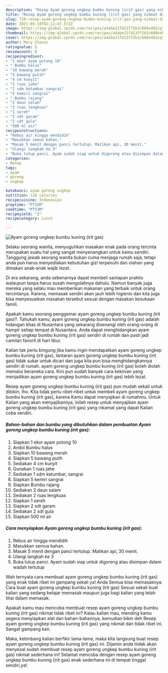 ```yaml
---
description: "Resep Ayam goreng ungkep bumbu kuning (irit gas) yang nikmat dan Mudah Dibuat"
title: "Resep Ayam goreng ungkep bumbu kuning (irit gas) yang nikmat dan Mudah Dibuat"
slug: 720-resep-ayam-goreng-ungkep-bumbu-kuning-irit-gas-yang-nikmat-dan-mudah-dibuat
date: 2021-05-18T02:11:47.572Z
image: https://img-global.cpcdn.com/recipes/a4abe21fd13ff2b3/680x482cq70/ayam-goreng-ungkep-bumbu-kuning-irit-gas-foto-resep-utama.jpg
thumbnail: https://img-global.cpcdn.com/recipes/a4abe21fd13ff2b3/680x482cq70/ayam-goreng-ungkep-bumbu-kuning-irit-gas-foto-resep-utama.jpg
cover: https://img-global.cpcdn.com/recipes/a4abe21fd13ff2b3/680x482cq70/ayam-goreng-ungkep-bumbu-kuning-irit-gas-foto-resep-utama.jpg
author: Mary Chavez
ratingvalue: 5
reviewcount: 8
recipeingredient:
- "1 ekor ayam potong 10"
- " Bumbu halus"
- "10 bawang merah"
- "5 bawang putih"
- "4 cm kunyit"
- "1 ruas jahe"
- "1 sdm ketumbar sangrai"
- "5 kemiri sangrai"
- " Bumbu rajang"
- "2 daun salam"
- "2 ruas lengkuas"
- "1 sereh"
- "2 sdt garam"
- "2 sdt gula"
- "500 ml air"
recipeinstructions:
- "Rebus air hingga mendidih"
- "Masukkan semua bahan."
- "Masak 5 menit dengan panci tertutup. Matikan api, 30 menit."
- "Ulangi langkah ke 3"
- "Buka tutup panci. Ayam sudah siap untuk digoreng atau disimpan dalam wadah tertutup"
categories:
- Resep
tags:
- ayam
- goreng
- ungkep

katakunci: ayam goreng ungkep 
nutrition: 126 calories
recipecuisine: Indonesian
preptime: "PT15M"
cooktime: "PT53M"
recipeyield: "2"
recipecategory: Lunch

---
```



![Ayam goreng ungkep bumbu kuning (irit gas)](https://img-global.cpcdn.com/recipes/a4abe21fd13ff2b3/680x482cq70/ayam-goreng-ungkep-bumbu-kuning-irit-gas-foto-resep-utama.jpg)

Selaku seorang wanita, menyuguhkan masakan enak pada orang tercinta merupakan suatu hal yang sangat menyenangkan untuk kamu sendiri. Tanggung jawab seorang  wanita bukan cuma menjaga rumah saja, tetapi anda pun harus menyediakan kebutuhan gizi terpenuhi dan olahan yang dimakan anak-anak wajib lezat.

Di era  sekarang, anda sebenarnya dapat membeli santapan praktis walaupun tanpa harus susah mengolahnya dahulu. Namun banyak juga mereka yang selalu mau memberikan makanan yang terbaik untuk orang tercintanya. Karena, memasak sendiri akan jauh lebih higienis dan kita juga bisa menyesuaikan masakan tersebut sesuai dengan masakan kesukaan famili. 



Apakah kamu seorang penggemar ayam goreng ungkep bumbu kuning (irit gas)?. Tahukah kamu, ayam goreng ungkep bumbu kuning (irit gas) adalah hidangan khas di Nusantara yang sekarang disenangi oleh orang-orang di hampir setiap tempat di Nusantara. Anda dapat menghidangkan ayam goreng ungkep bumbu kuning (irit gas) sendiri di rumah dan pasti jadi camilan favorit di hari libur.

Kalian tak perlu bingung jika kamu ingin mendapatkan ayam goreng ungkep bumbu kuning (irit gas), lantaran ayam goreng ungkep bumbu kuning (irit gas) tidak sukar untuk dicari dan juga kita pun bisa menghidangkannya sendiri di rumah. ayam goreng ungkep bumbu kuning (irit gas) boleh diolah memalui beraneka cara. Kini pun sudah banyak cara kekinian yang menjadikan ayam goreng ungkep bumbu kuning (irit gas) lebih lezat.

Resep ayam goreng ungkep bumbu kuning (irit gas) pun mudah sekali untuk dibikin, lho. Kita tidak perlu ribet-ribet untuk membeli ayam goreng ungkep bumbu kuning (irit gas), karena Kamu dapat menyajikan di rumahmu. Untuk Kalian yang akan menyajikannya, inilah resep untuk menyajikan ayam goreng ungkep bumbu kuning (irit gas) yang nikamat yang dapat Kalian coba sendiri.

<!--inarticleads1-->

##### Bahan-bahan dan bumbu yang dibutuhkan dalam pembuatan Ayam goreng ungkep bumbu kuning (irit gas):

1. Siapkan 1 ekor ayam potong 10
1. Ambil  Bumbu halus
1. Siapkan 10 bawang merah
1. Siapkan 5 bawang putih
1. Sediakan 4 cm kunyit
1. Gunakan 1 ruas jahe
1. Sediakan 1 sdm ketumbar, sangrai
1. Siapkan 5 kemiri sangrai
1. Siapkan  Bumbu rajang
1. Sediakan 2 daun salam
1. Sediakan 2 ruas lengkuas
1. Siapkan 1 sereh
1. Siapkan 2 sdt garam
1. Sediakan 2 sdt gula
1. Siapkan 500 ml air




<!--inarticleads2-->

##### Cara menyiapkan Ayam goreng ungkep bumbu kuning (irit gas):

1. Rebus air hingga mendidih
1. Masukkan semua bahan.
1. Masak 5 menit dengan panci tertutup. Matikan api, 30 menit.
1. Ulangi langkah ke 3
1. Buka tutup panci. Ayam sudah siap untuk digoreng atau disimpan dalam wadah tertutup




Wah ternyata cara membuat ayam goreng ungkep bumbu kuning (irit gas) yang enak tidak ribet ini gampang sekali ya! Anda Semua bisa memasaknya. Cara buat ayam goreng ungkep bumbu kuning (irit gas) Sesuai sekali buat kalian yang sedang belajar memasak maupun juga bagi kalian yang telah lihai dalam memasak.

Apakah kamu mau mencoba membuat resep ayam goreng ungkep bumbu kuning (irit gas) nikmat tidak ribet ini? Kalau kalian mau, mending kamu segera menyiapkan alat dan bahan-bahannya, kemudian bikin deh Resep ayam goreng ungkep bumbu kuning (irit gas) yang nikmat dan tidak ribet ini. Sangat gampang kan. 

Maka, ketimbang kalian berfikir lama-lama, maka kita langsung buat resep ayam goreng ungkep bumbu kuning (irit gas) ini. Dijamin anda tiidak akan menyesal sudah membuat resep ayam goreng ungkep bumbu kuning (irit gas) nikmat sederhana ini! Selamat mencoba dengan resep ayam goreng ungkep bumbu kuning (irit gas) enak sederhana ini di tempat tinggal sendiri,ya!.

